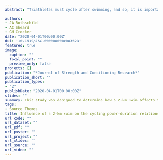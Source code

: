 ```yaml
---
abstract: "Triathletes must cycle after swimming, and so, it is important to understand how cycling performance may be affected by prior swimming. Therefore, the purpose of this study was to determine the effects of a 2-km swim at a self-selected race-pace intensity on the cycling power-duration relationship. Eighteen trained triathletes (12 M, 6 F; 37.1 ± 10.6 years, VO2max 54.8 ± 10.1 ml·kg−1·min−1) performed two 3-minute all-out cycling tests (3MTs) on separate days with one 3 MT immediately after a 2-km swim (swim-bike [SB]) and one without prior swimming (bike-only [BO]). The power-duration relationship was expressed as the total work done (TWD) and subdivided into end-test power (EP) and work done above EP. To assess swimming intensity, heart rate (HR) was continuously monitored during the 2-km swim and blood lactate was assessed on completion of the swim. End-swim lactate was 4.2 ± 1.8 mM, and mean swimming HR was 147 ± 18 b·min−1. The 2-km swim decreased TWD during the 3MT by 6% (BO: 62.8 ± 12.7 kJ; SB: 58.9 ± 13.4 kJ; p = 0.001) though neither EP (BO: 281 ± 65 W; SB: 269 ± 68 W; p = 0.102) nor work done above EP (BO: 12.1 ± 3.8 kJ; SB: 10.5 ± 4.2 kJ; p = 0.096) differed between trials. In conclusion, TWD while cycling decreases after a 2-km race-pace swim. Results from this study suggest that triathletes should determine racing cycling power following a simulated race-pace swim."

authors:
- JA Rothschild
- AC Sheard
- GH Crocker
date: "2020-04-01T00:00:00Z"
doi: "10.1519/JSC.0000000000003623"
featured: true
image:
  caption: ""
  focal_point: ""
  preview_only: false
projects: []
publication: "*Journal of Strength and Conditioning Research*"
publication_short: ""
publication_types:
- "2"
publishDate: "2020-04-01T00:00:00Z"
slides: ""
summary: This study was designed to determine how a 2-km swim affects the cycling power-duration relationship by having a group of triathletes perform a 3MT in a rested state and a 3MT immediately after a 2-km swim at half-iron distance triathlon intensity. 
tags:
- Source Themes
title: Influence of a 2-km swim on the cycling power-duration relationship in triathletes
url_code: ""
url_dataset: ""
url_pdf: ""
url_poster: ""
url_project: ""
url_slides: ""
url_source: "" 
url_video: ""
---
```

